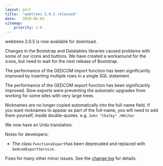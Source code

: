 ```yaml
---
layout: post
title:  "webtrees 2.0.5 released"
date:   2020-06-04
sitemap:
    priority: 1.0
---
```


webtrees 2.0.5 is now available for download.

Changes in the Bootstrap and Datatables libraries caused problems with some of
our icons and buttons.  We have created a workaround for the icons, but need
to wait for the next release of Bootstrap.

The performance of the GEDCOM import function has been significantly improved
by inserting multiple rows in a single SQL statement.

The performance of the GEDCOM export function has been significantly improved.
Slow exports were preventing the automatic upgrades from working for some sites
with very large trees.

Nicknames are no longer copied automatically into the full-name field.
If you want nicknames to appear as part of the full-name, you will need
to add them yourself, inside double-quotes. e.g. `John "Chalky" /White/`

We now have an Urdu translation.

Notes for developers:

* The class `FunctionsExport`has been deprecated and replaced with `GedcomExportService`.

Fixes for many other minor issues. See the [change log](https://github.com/fisharebest/webtrees/compare/2.0.4...2.0.5) for details.
